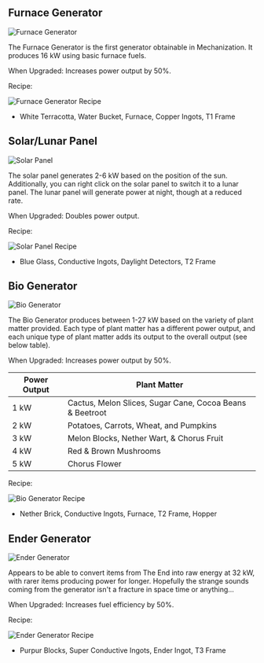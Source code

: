 ## Furnace Generator

![Furnace Generator](https://i.imgur.com/pq97uiI.png?1)

The Furnace Generator is the first generator obtainable in Mechanization. It produces 16 kW using basic furnace fuels.

When Upgraded: Increases power output by 50%.

Recipe: 

![Furnace Generator Recipe](https://i.imgur.com/UdwHftl.png?1)
* White Terracotta, Water Bucket, Furnace, Copper Ingots, T1 Frame

## Solar/Lunar Panel

![Solar Panel](https://i.imgur.com/OZQNXCU.png?1)

The solar panel generates 2-6 kW based on the position of the sun. Additionally, you can right click on the solar panel to switch it to a lunar panel. The lunar panel will generate power at night, though at a reduced rate.

When Upgraded: Doubles power output.

Recipe: 

![Solar Panel Recipe](https://i.imgur.com/P8LBg9a.png?1)
* Blue Glass, Conductive Ingots, Daylight Detectors, T2 Frame

## Bio Generator

![Bio Generator](https://i.imgur.com/jKNlKFA.png?1)

The Bio Generator produces between 1-27 kW based on the variety of plant matter provided. Each type of plant matter has a different power output, and each unique type of plant matter adds its output to the overall output (see below table).

When Upgraded: Increases power output by 50%.

| Power Output | Plant Matter |
|--------------|--------------|
| 1 kW | Cactus, Melon Slices, Sugar Cane, Cocoa Beans & Beetroot |
| 2 kW | Potatoes, Carrots, Wheat, and Pumpkins |
| 3 kW | Melon Blocks, Nether Wart, & Chorus Fruit |
| 4 kW | Red & Brown Mushrooms |
| 5 kW | Chorus Flower |

Recipe:

![Bio Generator Recipe](https://i.imgur.com/Y2CT9Xk.png?1)
* Nether Brick, Conductive Ingots, Furnace, T2 Frame, Hopper

## Ender Generator

![Ender Generator](https://i.imgur.com/vrobVdK.png?1)

Appears to be able to convert items from The End into raw energy at 32 kW, with rarer items producing power for longer. Hopefully the strange sounds coming from the generator isn't a fracture in space time or anything...

When Upgraded: Increases fuel efficiency by 50%.

Recipe:

![Ender Generator Recipe](https://i.imgur.com/k6A4qKf.png?1)
* Purpur Blocks, Super Conductive Ingots, Ender Ingot, T3 Frame